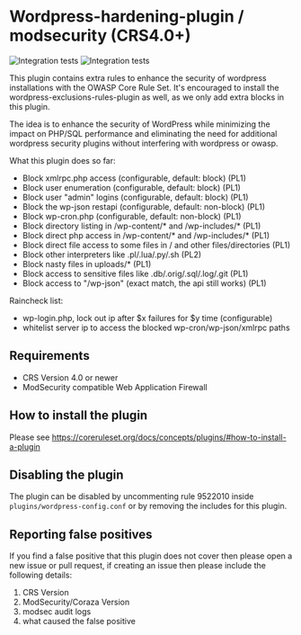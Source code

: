 # Wordpress-hardening-plugin / modsecurity (CRS4.0+)
![Integration tests](https://github.com/eilandert/wordpress-hardening-plugin/actions/workflows/integration.yml/badge.svg) ![Integration tests](https://github.com/eilandert/wordpress-hardening-plugin/actions/workflows/lint.yml/badge.svg)

This plugin contains extra rules to enhance the security of wordpress installations with the OWASP Core Rule Set.
It's encouraged to install the wordpress-exclusions-rules-plugin as well, as we only add extra blocks in this plugin.

The idea is to enhance the security of WordPress while minimizing the impact on PHP/SQL performance and eliminating the need for additional wordpress security plugins without interfering with wordpress or owasp.

What this plugin does so far:
- Block xmlrpc.php access (configurable, default: block) (PL1)
- Block user enumeration (configurable, default: block) (PL1)
- Block user "admin" logins (configurable, default: block) (PL1)
- Block the wp-json restapi (configurable, default: non-block) (PL1)
- Block wp-cron.php (configurable, default: non-block) (PL1)
- Block directory listing in /wp-content/* and /wp-includes/* (PL1)
- Block direct php access in /wp-content/* and /wp-includes/* (PL1)
- Block direct file access to some files in / and other files/directories (PL1)
- Block other interpreters like .pl/.lua/.py/.sh (PL2)
- Block nasty files in uploads/* (PL1)
- Block access to sensitive files like .db/.orig/.sql/.log/.git (PL1)
- Block access to "/wp-json" (exact match, the api still works) (PL1)

Raincheck list:
- wp-login.php, lock out ip after $x failures for $y time (configurable)
- whitelist server ip to access the blocked wp-cron/wp-json/xmlrpc paths

## Requirements
- CRS Version 4.0 or newer
- ModSecurity compatible Web Application Firewall

## How to install the plugin

Please see https://coreruleset.org/docs/concepts/plugins/#how-to-install-a-plugin

## Disabling the plugin
The plugin can be disabled by uncommenting rule 9522010 inside ``plugins/wordpress-config.conf`` or by removing the includes for this plugin.

## Reporting false positives
If you find a false positive that this plugin does not cover then please open a new issue or pull request, if creating an issue then please include the following details:

1. CRS Version
2. ModSecurity/Coraza Version
3. modsec audit logs
4. what caused the false positive
